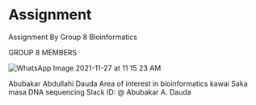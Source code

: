 # Assignment
Assignment By Group 8 Bioinformatics

GROUP 8 MEMBERS


![WhatsApp Image 2021-11-27 at 11 15 23 AM](https://user-images.githubusercontent.com/94997950/143725492-ff3c467a-53eb-401e-8c85-cf86d904431c.jpeg)


Abubakar Abdullahi Dauda
Area of interest in bioinformatics kawai Saka masa DNA sequencing
Slack ID: @ Abubakar A. Dauda
